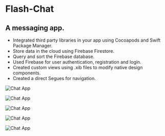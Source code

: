 
# Flash-Chat

## A messaging app.

* Integrated third party libraries in your app using Cocoapods and Swift Package Manager.
* Store data in the cloud using Firebase Firestore.
* Query and sort the Firebase database.
* Used Firebase for user authentication, registration and login.
* Created custom views using .xib files to modify native design components.
* Created a direct Segues for navigation.

![Chat App](Documentation/Chat1.jpeg)

![Chat App](Documentation/Chat2.jpeg)

![Chat App](Documentation/Chat3.jpeg)

![Chat App](Documentation/Chat4.jpeg)

![Chat App](Documentation/Chat5.jpeg)
